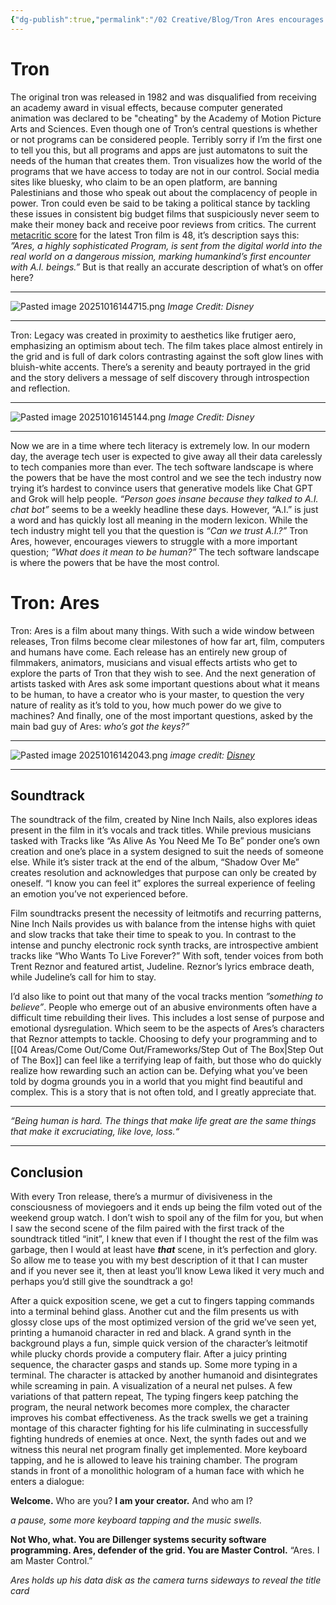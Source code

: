 ```yaml
---
{"dg-publish":true,"permalink":"/02 Creative/Blog/Tron Ares encourages you to consider your place in the system/","tags":["Art","Review","Writing"],"dgShowInlineTitle":true,"noteIcon":"","created":"2025-10-21T09:36:27.006-04:00"}
---
```


# Tron
The original tron was released in 1982 and was disqualified from receiving an academy award in visual effects, because computer generated animation was declared to be "cheating" by the Academy of Motion Picture Arts and Sciences. Even though one of Tron’s central questions is whether or not programs can be considered people. Terribly sorry if I’m the first one to tell you this, but all programs and apps are just automatons to suit the needs of the human that creates them. Tron visualizes how the world of the programs that we have access to today are not in our control. Social media sites like bluesky, who claim to be an open platform, are banning Palestinians and those who speak out about the complacency of people in power. Tron could even be said to be taking a political stance by tackling these issues in consistent big budget films that suspiciously never seem to make their money back and receive poor reviews from critics. The current [metacritic score](https://www.metacritic.com/movie/tron-ares/) for the latest Tron film is 48, it’s description says this: *”Ares, a highly sophisticated Program, is sent from the digital world into the real world on a dangerous mission, marking humankind’s first encounter with A.I. beings.”* But is that really an accurate description of what’s on offer here?

---
![Pasted image 20251016144715.png](/img/user/Pasted%20image%2020251016144715.png)
*Image Credit: Disney*

---

Tron: Legacy was created in proximity to aesthetics like frutiger aero, emphasizing an optimism about tech. The film takes place almost entirely in the grid and is full of dark colors contrasting against the soft glow lines with bluish-white accents. There’s a serenity and beauty portrayed in the grid and the story delivers a message of self discovery through introspection and reflection.

---
![Pasted image 20251016145144.png](/img/user/Pasted%20image%2020251016145144.png)
*Image Credit: Disney*

---

Now we are in a time where tech literacy is extremely low. In our modern day, the average tech user is expected to give away all their data carelessly to tech companies more than ever. The tech software landscape is where the powers that be have the most control and we see the tech industry now trying it’s hardest to convince users that generative models like Chat GPT and Grok will help people. *“Person goes insane because they talked to A.I. chat bot”* seems to be a weekly headline these days. However,  “A.I.” is just a word and has quickly lost all meaning in the modern lexicon. While the tech industry might tell you that the question is *“Can we trust A.I.?”* Tron Ares, however, encourages viewers to struggle with a more important question; *”What does it mean to be human?”*
The tech software landscape is where the powers that be have the most control. 
# Tron: Ares
Tron: Ares is a film about many things. With such a wide window between releases, Tron films become clear milestones of how far art, film, computers and humans have come. Each release has an entirely new group of filmmakers, animators, musicians and visual effects artists who get to explore the parts of Tron that they wish to see. And the next generation of artists tasked with Ares ask some important questions about what it means to be human, to have a creator who is your master, to question the very nature of reality as it’s told to you, how much power do we give to machines? And finally, one of the most important questions, asked by the main bad guy of Ares: *who’s got the keys?”*

---
![Pasted image 20251016142043.png](/img/user/Pasted%20image%2020251016142043.png)
*image credit: [Disney](https://movies.disney.com/tron-ares?image_id=g_disneymovies_tronares_still_13_3a40757b)*

---
## Soundtrack
The soundtrack of the film, created by Nine Inch Nails, also explores ideas present in the film in it’s vocals and track titles. While previous musicians tasked with  Tracks like “As Alive As You Need Me To Be” ponder one’s own creation and one’s place in a system designed to suit the needs of someone else. While it’s sister track at the end of the album, “Shadow Over Me” creates resolution and acknowledges that purpose can only be created by oneself. “I know you can feel it” explores the surreal experience of feeling an emotion you’ve not experienced before.

Film soundtracks present the necessity of leitmotifs and recurring patterns, Nine Inch Nails provides us with balance from the intense highs with quiet and slow tracks that take their time to speak to you. In contrast to the intense and punchy electronic rock synth tracks, are introspective ambient tracks like “Who Wants To Live Forever?” With soft, tender voices from both Trent Reznor and featured artist, Judeline. Reznor’s lyrics embrace death, while Judeline’s call for him to stay.

I’d also like to point out that many of the vocal tracks mention *”something to believe”*. People who emerge out of an abusive environments often have a difficult time rebuilding their lives. This includes a lost sense of purpose and emotional dysregulation. Which seem to be the aspects of Ares’s characters that Reznor attempts to tackle. Choosing to defy your programming and to [[04 Areas/Come Out/Come Out/Frameworks/Step Out of The Box\|Step Out of The Box]] can feel like a terrifying leap of faith, but those who do quickly realize how rewarding such an action can be. Defying what you’ve been told by dogma grounds you in a world that you might find beautiful and complex. This is a story that is not often told, and I greatly appreciate that.

---

*“Being human is hard. The things that make life great are the same things that make it excruciating, like love, loss.“*

---
## Conclusion
With every Tron release, there’s a murmur of divisiveness in the consciousness of moviegoers and it ends up being the film voted out of the weekend group watch. I don’t wish to spoil any of the film for you, but when I saw the second scene of the film paired with the first track of the soundtrack titled “init”, I knew that even if I thought the rest of the film was garbage, then I would at least have ***that*** scene, in it’s perfection and glory. So allow me to tease you with my best description of it that I can muster and if you never see it, then at least you’ll know Lewa liked it very much and perhaps you’d still give the soundtrack a go! 

After a quick exposition scene, we get a cut to fingers tapping commands into a terminal behind glass. Another cut and the film presents us with glossy close ups of the most optimized version of the grid we’ve seen yet, printing a humanoid character in red and black. A grand synth in the background plays a fun, simple quick version of the character’s leitmotif while plucky chords provide a computery flair. After a juicy printing sequence, the character gasps and stands up. Some more typing in a terminal. The character is attacked by another humanoid and disintegrates while screaming in pain. A visualization of a neural net pulses. A few variations of that pattern repeat, The typing fingers keep patching the program, the neural network becomes more complex, the character improves his combat effectiveness. As the track swells we get a training montage of this character fighting for his life culminating in successfully fighting hundreds of enemies at once. Next, the synth fades out and we witness this neural net program finally get implemented. More keyboard tapping, and he is allowed to leave his training chamber. The program stands in front of a monolithic hologram of a human face with which he enters a dialogue: 

**Welcome.**
Who are you?
**I am your creator.**
And who am I?

*a pause, some more keyboard tapping and the music swells.*

**Not Who, what.
You are Dillenger systems security software programming. Ares, defender of the grid. You are Master Control.**
“Ares. I am Master Control.”

*Ares holds up his data disk as the camera turns sideways to reveal the title card*